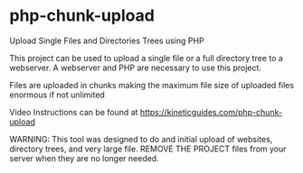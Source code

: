# php-chunk-upload
Upload Single Files and Directories Trees using PHP

This project can be used to upload a single file or a full directory tree to a webserver. A webserver and PHP are necessary to use this project. 

Files are uploaded in chunks making the maximum file size of uploaded files enormous if not unlimited

Video Instructions can be found at https://kineticguides.com/php-chunk-upload

WARNING:  This tool was designed to do and initial upload of websites, directory trees, and very large file. REMOVE THE PROJECT files from 
your server when they are no longer needed. 
